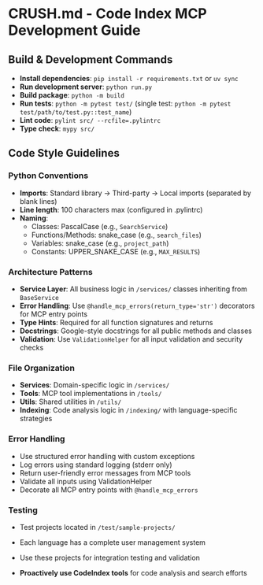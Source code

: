 # CRUSH.md - Code Index MCP Development Guide

## Build & Development Commands
- **Install dependencies**: `pip install -r requirements.txt` or `uv sync`
- **Run development server**: `python run.py` 
- **Build package**: `python -m build`
- **Run tests**: `python -m pytest test/` (single test: `python -m pytest test/path/to/test.py::test_name`)
- **Lint code**: `pylint src/ --rcfile=.pylintrc`
- **Type check**: `mypy src/`

## Code Style Guidelines

### Python Conventions
- **Imports**: Standard library → Third-party → Local imports (separated by blank lines)
- **Line length**: 100 characters max (configured in .pylintrc)
- **Naming**: 
  - Classes: PascalCase (e.g., `SearchService`)
  - Functions/Methods: snake_case (e.g., `search_files`)
  - Variables: snake_case (e.g., `project_path`)
  - Constants: UPPER_SNAKE_CASE (e.g., `MAX_RESULTS`)

### Architecture Patterns
- **Service Layer**: All business logic in `/services/` classes inheriting from `BaseService`
- **Error Handling**: Use `@handle_mcp_errors(return_type='str')` decorators for MCP entry points
- **Type Hints**: Required for all function signatures and returns
- **Docstrings**: Google-style docstrings for all public methods and classes
- **Validation**: Use `ValidationHelper` for all input validation and security checks

### File Organization
- **Services**: Domain-specific logic in `/services/`
- **Tools**: MCP tool implementations in `/tools/` 
- **Utils**: Shared utilities in `/utils/`
- **Indexing**: Code analysis logic in `/indexing/` with language-specific strategies

### Error Handling
- Use structured error handling with custom exceptions
- Log errors using standard logging (stderr only)
- Return user-friendly error messages from MCP tools
- Validate all inputs using ValidationHelper
- Decorate all MCP entry points with `@handle_mcp_errors`

### Testing
- Test projects located in `/test/sample-projects/`
- Each language has a complete user management system
- Use these projects for integration testing and validation

- **Proactively use CodeIndex tools** for code analysis and search efforts

